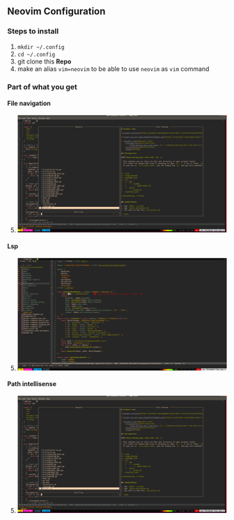 ## Neovim Configuration
### Steps to install
  1. `mkdir ~/.config`
  2. `cd ~/.config`
  3. git clone this **Repo**
  4. make an alias `vim=neovim` to be able to use `neovim` as `vim` command

### Part of what you get
#### File navigation
  5. ![1](./pics/howItLooks.png)
#### Lsp
  5. ![2](./pics/lsp,png)
#### Path intellisense
  5. ![3](./pics/howItLooks.png)
